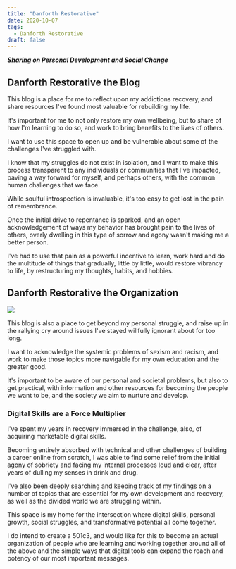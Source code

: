 ```yaml
---
title: "Danforth Restorative"
date: 2020-10-07
tags:
  - Danforth Restorative
draft: false
---
```


**_Sharing on Personal Development and Social Change_**

## Danforth Restorative the Blog

This blog is a place for me to reflect upon my addictions recovery, and share resources I've found most valuable for rebuilding my life. 

It's important for me to not only restore my own wellbeing, but to share of how I'm learning to do so, and work to bring benefits to the lives of others.

I want to use this space to open up and be vulnerable about some of the challenges I've struggled with. 

I know that my struggles do not exist in isolation, and I want to make this process transparent to any individuals or communities that I've impacted, paving a way forward for myself, and perhaps others, with the common human challenges that we face.

While soulful introspection is invaluable, it's too easy to get lost in the pain of remembrance. 

Once the initial drive to repentance is sparked, and an open acknowledgement of ways my behavior has brought pain to the lives of others, overly dwelling in this type of sorrow and agony wasn't making me a better person. 

I've had to use that pain as a powerful incentive to learn, work hard and do the multitude of things that gradually, little by little, would restore vibrancy to life, by restructuring my thoughts, habits, and hobbies.

## Danforth Restorative the Organization

![](/images/Danforth-Restorative.png)

This blog is also a place to get beyond my personal struggle, and raise up in the rallying cry around issues I've stayed willfully ignorant about for too long. 

I want to acknowledge the systemic problems of sexism and racism, and work to make those topics more navigable for my own education and the greater good.

It's important to be aware of our personal and societal problems, but also to get practical, with information and other resources for becoming the people we want to be, and the society we aim to nurture and develop.

### Digital Skills are a Force Multiplier

I've spent my years in recovery immersed in the challenge, also, of acquiring marketable digital skills. 

Becoming entirely absorbed with technical and other challenges of building a career online from scratch, I was able to find some relief from the initial agony of sobriety and facing my internal processes loud and clear, after years of dulling my senses in drink and drug.

I've also been deeply searching and keeping track of my findings on a number of topics that are essential for my own development and recovery, as well as the divided world we are struggling within.

This space is my home for the intersection where digital skills, personal growth, social struggles, and transformative potential all come together.

I do intend to create a 501c3, and would like for this to become an actual organization of people who are learning and working together around all of the above and the simple ways that digital tools can expand the reach and potency of our most important messages.